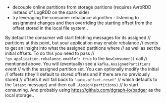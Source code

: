 - decouple online partitions from storage paritions (requires AvroRDD instead of LogRDD on the spark side)
- try leveraging the consumer rebalance algorithm - listening to assignment changes and then overriding the starting offset from the offset stored in the local file system..

By default the consumer will start fetching messages for its assigned
// partitions at this point, but your application may enable rebalance
// events to get an insight into what the assigned partitions where
// as well as set the initial offsets. To do this you need to pass
// `"go.application.rebalance.enable": true` to the `NewConsumer()` call
// mentioned above. You will (eventually) see a `kafka.AssignedPartitions` event
// with the assigned partition set. You can optionally modify the initial
// offsets (they'll default to stored offsets and if there are no previously stored
// offsets it will fall back to `"auto.offset.reset"`
// which defaults to the `latest` message) and then call `.Assign(partitions)`
// to start consuming.
And probably using https://github.com/dgraph-io/badger as the local storage..